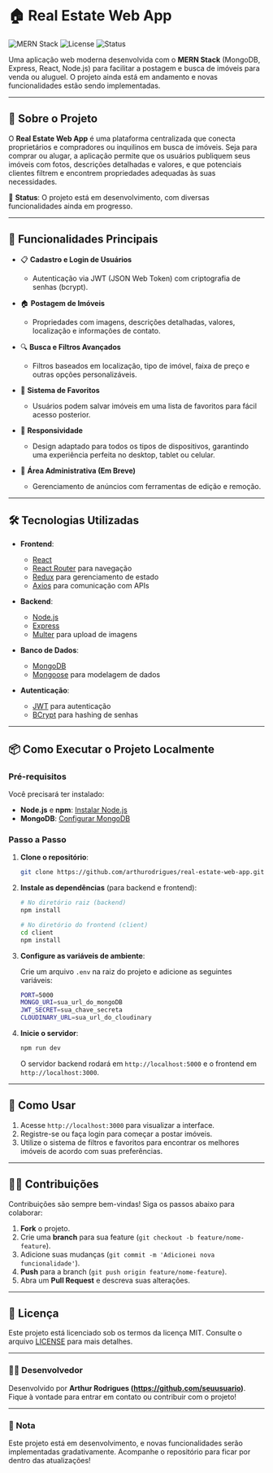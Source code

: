 # 🏠 Real Estate Web App

![MERN Stack](https://img.shields.io/badge/MERN-Stack-blue) 
![License](https://img.shields.io/badge/License-MIT-green)
![Status](https://img.shields.io/badge/Status-In%20Development-orange)

Uma aplicação web moderna desenvolvida com o **MERN Stack** (MongoDB, Express, React, Node.js) para facilitar a postagem e busca de imóveis para venda ou aluguel. O projeto ainda está em andamento e novas funcionalidades estão sendo implementadas.

---

## 🚀 Sobre o Projeto

O **Real Estate Web App** é uma plataforma centralizada que conecta proprietários e compradores ou inquilinos em busca de imóveis. Seja para comprar ou alugar, a aplicação permite que os usuários publiquem seus imóveis com fotos, descrições detalhadas e valores, e que potenciais clientes filtrem e encontrem propriedades adequadas às suas necessidades.

🔨 **Status**: O projeto está em desenvolvimento, com diversas funcionalidades ainda em progresso.

---

## 🔑 Funcionalidades Principais

- 📋 **Cadastro e Login de Usuários**
    - Autenticação via JWT (JSON Web Token) com criptografia de senhas (bcrypt).
  
- 🏠 **Postagem de Imóveis**
    - Propriedades com imagens, descrições detalhadas, valores, localização e informações de contato.
  
- 🔍 **Busca e Filtros Avançados**
    - Filtros baseados em localização, tipo de imóvel, faixa de preço e outras opções personalizáveis.

- 💖 **Sistema de Favoritos**
    - Usuários podem salvar imóveis em uma lista de favoritos para fácil acesso posterior.

- 📱 **Responsividade**
    - Design adaptado para todos os tipos de dispositivos, garantindo uma experiência perfeita no desktop, tablet ou celular.

- 🔧 **Área Administrativa (Em Breve)**
    - Gerenciamento de anúncios com ferramentas de edição e remoção.

---

## 🛠️ Tecnologias Utilizadas

- **Frontend**: 
  - [React](https://reactjs.org/)
  - [React Router](https://reactrouter.com/) para navegação
  - [Redux](https://redux.js.org/) para gerenciamento de estado
  - [Axios](https://axios-http.com/) para comunicação com APIs

- **Backend**: 
  - [Node.js](https://nodejs.org/)
  - [Express](https://expressjs.com/)
  - [Multer](https://www.npmjs.com/package/multer) para upload de imagens

- **Banco de Dados**:
  - [MongoDB](https://www.mongodb.com/)
  - [Mongoose](https://mongoosejs.com/) para modelagem de dados

- **Autenticação**:
  - [JWT](https://jwt.io/) para autenticação
  - [BCrypt](https://www.npmjs.com/package/bcrypt) para hashing de senhas

---

## 📦 Como Executar o Projeto Localmente

### Pré-requisitos

Você precisará ter instalado:

- **Node.js** e **npm**: [Instalar Node.js](https://nodejs.org/)
- **MongoDB**: [Configurar MongoDB](https://www.mongodb.com/)

### Passo a Passo

1. **Clone o repositório**:
    ```bash
    git clone https://github.com/arthurodrigues/real-estate-web-app.git
    ```

2. **Instale as dependências** (para backend e frontend):
    ```bash
    # No diretório raiz (backend)
    npm install

    # No diretório do frontend (client)
    cd client
    npm install
    ```

3. **Configure as variáveis de ambiente**:

    Crie um arquivo `.env` na raiz do projeto e adicione as seguintes variáveis:
    ```bash
    PORT=5000
    MONGO_URI=sua_url_do_mongoDB
    JWT_SECRET=sua_chave_secreta
    CLOUDINARY_URL=sua_url_do_cloudinary
    ```

4. **Inicie o servidor**:
    ```bash
    npm run dev
    ```

    O servidor backend rodará em `http://localhost:5000` e o frontend em `http://localhost:3000`.

---

## 🚨 Como Usar

1. Acesse `http://localhost:3000` para visualizar a interface.
2. Registre-se ou faça login para começar a postar imóveis.
3. Utilize o sistema de filtros e favoritos para encontrar os melhores imóveis de acordo com suas preferências.

---

## 🧑‍💻 Contribuições

Contribuições são sempre bem-vindas! Siga os passos abaixo para colaborar:

1. **Fork** o projeto.
2. Crie uma **branch** para sua feature (`git checkout -b feature/nome-feature`).
3. Adicione suas mudanças (`git commit -m 'Adicionei nova funcionalidade'`).
4. **Push** para a branch (`git push origin feature/nome-feature`).
5. Abra um **Pull Request** e descreva suas alterações.

---

## 📄 Licença

Este projeto está licenciado sob os termos da licença MIT. Consulte o arquivo [LICENSE](./LICENSE) para mais detalhes.

---

### 👨‍💻 Desenvolvedor

Desenvolvido por **Arthur Rodrigues (https://github.com/seuusuario)**. Fique à vontade para entrar em contato ou contribuir com o projeto!

---

### 📢 Nota

Este projeto está em desenvolvimento, e novas funcionalidades serão implementadas gradativamente. Acompanhe o repositório para ficar por dentro das atualizações!
